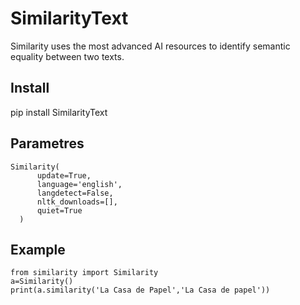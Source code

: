 # SimilarityText

Similarity uses the most advanced AI resources to identify semantic equality between two texts.

## Install

pip install SimilarityText

## Parametres
```
Similarity(
      update=True,
      language='english',
      langdetect=False,
      nltk_downloads=[],
      quiet=True
  )
```

## Example

```
from similarity import Similarity
a=Similarity()
print(a.similarity('La Casa de Papel','La Casa de papel'))
```

